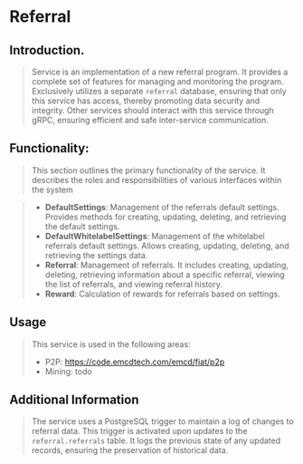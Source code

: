 # Referral

## Introduction.
> Service is an implementation of a new referral program. It provides a complete set of features for managing and monitoring the program. Exclusively utilizes a separate `referral` database, ensuring that only this service has access, thereby promoting data security and integrity. Other services should interact with this service through gRPC, ensuring efficient and safe inter-service communication.

## Functionality:
> This section outlines the primary functionality of the service. It describes the roles and responsibilities of various interfaces within the system

> - **DefaultSettings**: Management of the referrals default settings. Provides methods for creating, updating, deleting, and retrieving the default settings.
> - **DefaultWhitelabelSettings**: Management of the whitelabel referrals default settings. Allows creating, updating, deleting, and retrieving the settings data.
> - **Referral**: Management of referrals. It includes creating, updating, deleting, retrieving information about a specific referral, viewing the list of referrals, and viewing referral history.
> - **Reward**: Calculation of rewards for referrals based on settings.

## Usage

> This service is used in the following areas:
> - P2P: https://code.emcdtech.com/emcd/fiat/p2p
> - Mining: todo

## Additional Information

>The service uses a PostgreSQL trigger to maintain a log of changes to referral data. This trigger is activated upon updates to the `referral.referrals` table. It logs the previous state of any updated records, ensuring the preservation of historical data.